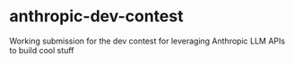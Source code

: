 # anthropic-dev-contest
Working submission for the dev contest for leveraging Anthropic LLM APIs to build cool stuff
